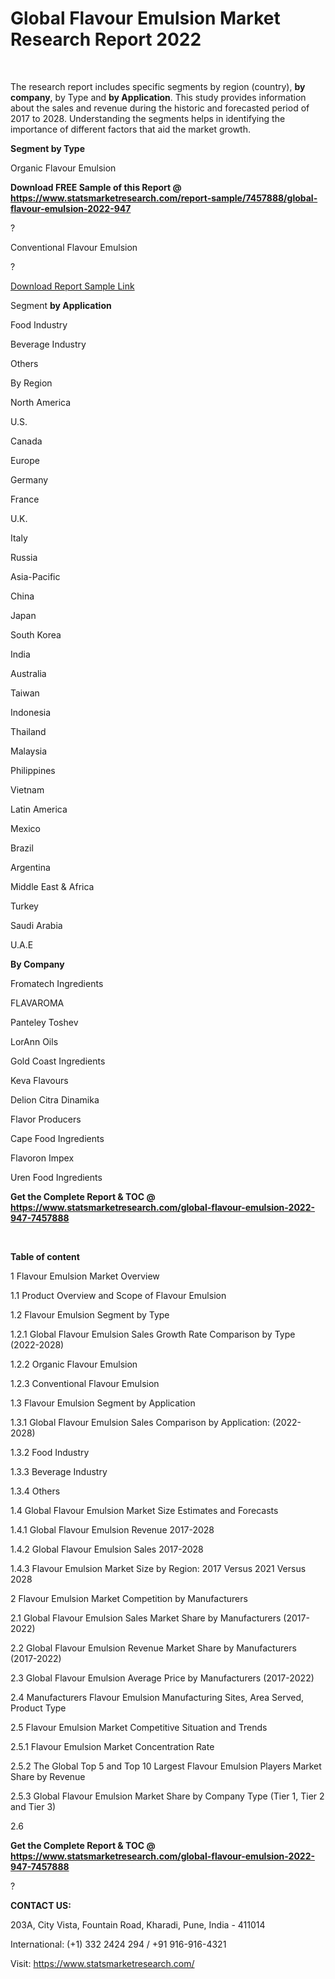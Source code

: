 <h1>Global Flavour Emulsion Market Research Report 2022</h1><br/><p>The research report includes specific segments by region (country), <strong>by company</strong>, by Type and <strong>by Application</strong>. This study provides information about the sales and revenue during the historic and forecasted period of 2017 to 2028. Understanding the segments helps in identifying the importance of different factors that aid the market growth.</p>
 
 
 
 <p><strong>Segment by Type</strong></p>
 
 
 
 <p>Organic Flavour Emulsion</p>
 
 
 
 <div><b>Download FREE Sample of this Report @ <a href="https://www.statsmarketresearch.com/download-free-sample/7457888/global-flavour-emulsion-2022-947">https://www.statsmarketresearch.com/report-sample/7457888/global-flavour-emulsion-2022-947</a></b></div>
 
 
 
 <p>? </p>
 
 
 
 <p>Conventional Flavour Emulsion</p>
 
 
 
 <p>? </p>
 
 
 
 <p><a href="https://www.statsmarketresearch.com/download-free-sample/7457888/global-flavour-emulsion-2022-947">Download Report Sample Link</a></p>
 
 
 
 <p>Segment <strong>by Application</strong></p>
 
 
 
 <p>Food Industry</p>
 
 
 
 <p>Beverage Industry</p>
 
 
 
 <p>Others</p>
 
 
 
 <p>By Region</p>
 
 
 
 <p>North America</p>
 
 
 
 <p>U.S.</p>
 
 
 
 <p>Canada</p>
 
 
 
 <p>Europe</p>
 
 
 
 <p>Germany</p>
 
 
 
 <p>France</p>
 
 
 
 <p>U.K.</p>
 
 
 
 <p>Italy</p>
 
 
 
 <p>Russia</p>
 
 
 
 <p>Asia-Pacific</p>
 
 
 
 <p>China</p>
 
 
 
 <p>Japan</p>
 
 
 
 <p>South Korea</p>
 
 
 
 <p>India</p>
 
 
 
 <p>Australia</p>
 
 
 
 <p>Taiwan</p>
 
 
 
 <p>Indonesia</p>
 
 
 
 <p>Thailand</p>
 
 
 
 <p>Malaysia</p>
 
 
 
 <p>Philippines</p>
 
 
 
 <p>Vietnam</p>
 
 
 
 <p>Latin America</p>
 
 
 
 <p>Mexico</p>
 
 
 
 <p>Brazil</p>
 
 
 
 <p>Argentina</p>
 
 
 
 <p>Middle East & Africa</p>
 
 
 
 <p>Turkey</p>
 
 
 
 <p>Saudi Arabia</p>
 
 
 
 <p>U.A.E</p>
 
 
 
 <p><strong>By Company</strong></p>
 
 
 
 <p>Fromatech Ingredients</p>
 
 
 
 <p>FLAVAROMA</p>
 
 
 
 <p>Panteley Toshev</p>
 
 
 
 <p>LorAnn Oils</p>
 
 
 
 <p>Gold Coast Ingredients</p>
 
 
 
 <p>Keva Flavours</p>
 
 
 
 <p>Delion Citra Dinamika</p>
 
 
 
 <p>Flavor Producers</p>
 
 
 
 <p>Cape Food Ingredients</p>
 
 
 
 <p>Flavoron Impex</p>
 
 
 
 <p>Uren Food Ingredients</p>
 
 
 
 <div><b>Get the Complete Report & TOC @ <a href="https://www.statsmarketresearch.com/global-flavour-emulsion-2022-947-7457888">https://www.statsmarketresearch.com/global-flavour-emulsion-2022-947-7457888</a></b></div>
 
 
 
 <p><br />
 
 <b>Table of content</b></p>
 
 
 
 <p>1 Flavour Emulsion Market Overview<br />
 
 1.1 Product Overview and Scope of Flavour Emulsion<br />
 
 1.2 Flavour Emulsion Segment by Type<br />
 
 1.2.1 Global Flavour Emulsion Sales Growth Rate Comparison by Type (2022-2028)<br />
 
 1.2.2 Organic Flavour Emulsion<br />
 
 1.2.3 Conventional Flavour Emulsion<br />
 
 1.3 Flavour Emulsion Segment by Application<br />
 
 1.3.1 Global Flavour Emulsion Sales Comparison by Application: (2022-2028)<br />
 
 1.3.2 Food Industry<br />
 
 1.3.3 Beverage Industry<br />
 
 1.3.4 Others<br />
 
 1.4 Global Flavour Emulsion Market Size Estimates and Forecasts<br />
 
 1.4.1 Global Flavour Emulsion Revenue 2017-2028<br />
 
 1.4.2 Global Flavour Emulsion Sales 2017-2028<br />
 
 1.4.3 Flavour Emulsion Market Size by Region: 2017 Versus 2021 Versus 2028<br />
 
 2 Flavour Emulsion Market Competition by Manufacturers<br />
 
 2.1 Global Flavour Emulsion Sales Market Share by Manufacturers (2017-2022)<br />
 
 2.2 Global Flavour Emulsion Revenue Market Share by Manufacturers (2017-2022)<br />
 
 2.3 Global Flavour Emulsion Average Price by Manufacturers (2017-2022)<br />
 
 2.4 Manufacturers Flavour Emulsion Manufacturing Sites, Area Served, Product Type<br />
 
 2.5 Flavour Emulsion Market Competitive Situation and Trends<br />
 
 2.5.1 Flavour Emulsion Market Concentration Rate<br />
 
 2.5.2 The Global Top 5 and Top 10 Largest Flavour Emulsion Players Market Share by Revenue<br />
 
 2.5.3 Global Flavour Emulsion Market Share by Company Type (Tier 1, Tier 2 and Tier 3)<br />
 
 2.6</p>
 
 
 
 <div><b>Get the Complete Report & TOC @ <a href="https://www.statsmarketresearch.com/global-flavour-emulsion-2022-947-7457888">https://www.statsmarketresearch.com/global-flavour-emulsion-2022-947-7457888</a></b></div>
 
 
 
 <p>? </p>
 
 
 
 <p><b>CONTACT US:</b><br />
 
 203A, City Vista, Fountain Road, Kharadi, Pune, India - 411014<br />
 
 International: (+1) 332 2424 294 / +91 916-916-4321<br />
 
 Visit: <a href="https://www.statsmarketresearch.com/">https://www.statsmarketresearch.com/</a></p>